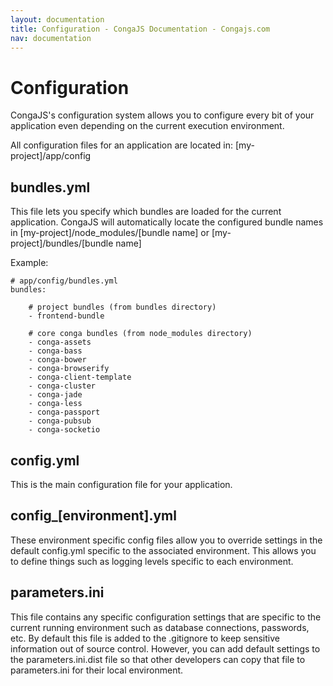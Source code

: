 ```yaml
---
layout: documentation
title: Configuration - CongaJS Documentation - Congajs.com
nav: documentation
---
```


# Configuration

CongaJS's configuration system allows you to configure every bit of your application even
depending on the current execution environment.

All configuration files for an application are located in: <span class="text-success">[my-project]/app/config</span>

## bundles.yml

This file lets you specify which bundles are loaded for the current application. CongaJS
will automatically locate the configured bundle names in <span class="text-success">[my-project]/node_modules/[bundle name]</span> or
<span class="text-success">[my-project]/bundles/[bundle name]</span>

Example:

<?prettify lang=yaml?>
	# app/config/bundles.yml
	bundles:

	    # project bundles (from bundles directory)
	    - frontend-bundle

	    # core conga bundles (from node_modules directory)
	    - conga-assets
	    - conga-bass
	    - conga-bower
	    - conga-browserify
	    - conga-client-template
	    - conga-cluster
	    - conga-jade
	    - conga-less
	    - conga-passport
	    - conga-pubsub
	    - conga-socketio

## config.yml

This is the main configuration file for your application.

## config_\[environment\].yml

These environment specific config files allow you to override settings in the default config.yml specific
to the associated environment. This allows you to define things such as logging levels specific to each
environment.

## parameters.ini

This file contains any specific configuration settings that are specific to the current running environment such
as database connections, passwords, etc. By default this file is added to the <span class="text-success">.gitignore</span> to keep sensitive information
out of source control. However, you can add default settings to the parameters.ini.dist file so that other developers
can copy that file to <span class="text-success">parameters.ini</span> for their local environment.
